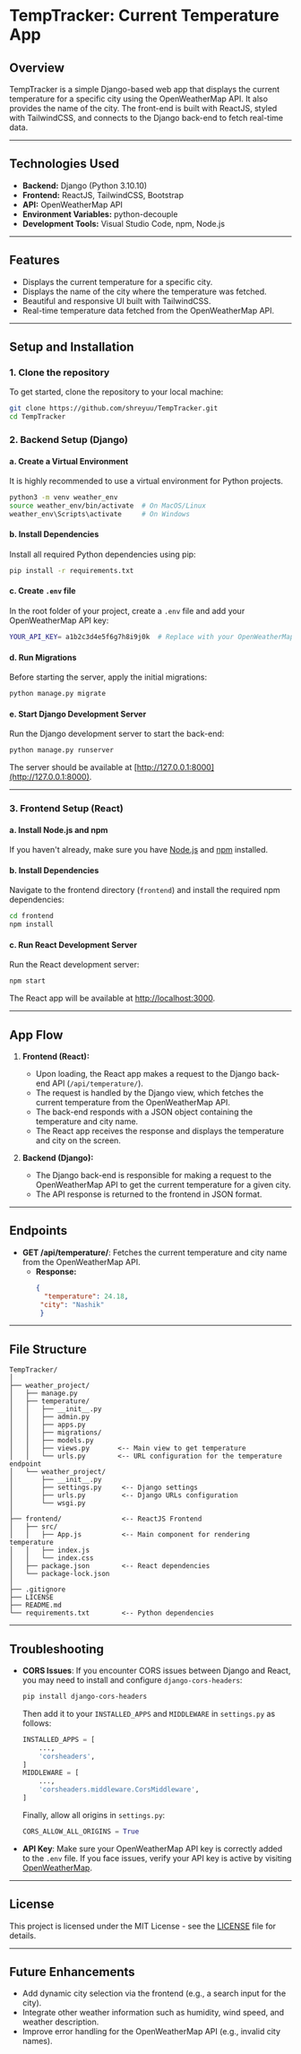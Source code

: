 
# **TempTracker: Current Temperature App**

## **Overview**

TempTracker is a simple Django-based web app that displays the current temperature for a specific city using the OpenWeatherMap API. It also provides the name of the city. The front-end is built with ReactJS, styled with TailwindCSS, and connects to the Django back-end to fetch real-time data.

---

## **Technologies Used**

- **Backend:** Django (Python 3.10.10)
- **Frontend:** ReactJS, TailwindCSS, Bootstrap
- **API:** OpenWeatherMap API
- **Environment Variables:** python-decouple
- **Development Tools:** Visual Studio Code, npm, Node.js

---

## **Features**

- Displays the current temperature for a specific city.
- Displays the name of the city where the temperature was fetched.
- Beautiful and responsive UI built with TailwindCSS.
- Real-time temperature data fetched from the OpenWeatherMap API.

---

## **Setup and Installation**

### **1. Clone the repository**
To get started, clone the repository to your local machine:
```bash
git clone https://github.com/shreyuu/TempTracker.git
cd TempTracker
```

### **2. Backend Setup (Django)**

#### a. **Create a Virtual Environment**
It is highly recommended to use a virtual environment for Python projects.

```bash
python3 -m venv weather_env
source weather_env/bin/activate  # On MacOS/Linux
weather_env\Scripts\activate     # On Windows
```

#### b. **Install Dependencies**
Install all required Python dependencies using pip:

```bash
pip install -r requirements.txt
```

#### c. **Create `.env` file**
In the root folder of your project, create a `.env` file and add your OpenWeatherMap API key:

```bash
YOUR_API_KEY= a1b2c3d4e5f6g7h8i9j0k  # Replace with your OpenWeatherMap API key
```

#### d. **Run Migrations**
Before starting the server, apply the initial migrations:

```bash
python manage.py migrate
```

#### e. **Start Django Development Server**
Run the Django development server to start the back-end:

```bash
python manage.py runserver
```

The server should be available at [http://127.0.0.1:8000](http://127.0.0.1:8000).

---

### **3. Frontend Setup (React)**

#### a. **Install Node.js and npm**
If you haven't already, make sure you have [Node.js](https://nodejs.org/) and [npm](https://www.npmjs.com/) installed.

#### b. **Install Dependencies**
Navigate to the frontend directory (`frontend`) and install the required npm dependencies:

```bash
cd frontend
npm install
```

#### c. **Run React Development Server**
Run the React development server:

```bash
npm start
```

The React app will be available at [http://localhost:3000](http://localhost:3000).

---

## **App Flow**

1. **Frontend (React):**
   - Upon loading, the React app makes a request to the Django back-end API (`/api/temperature/`).
   - The request is handled by the Django view, which fetches the current temperature from the OpenWeatherMap API.
   - The back-end responds with a JSON object containing the temperature and city name.
   - The React app receives the response and displays the temperature and city on the screen.

2. **Backend (Django):**
   - The Django back-end is responsible for making a request to the OpenWeatherMap API to get the current temperature for a given city.
   - The API response is returned to the frontend in JSON format.

---

## **Endpoints**

- **GET /api/temperature/**: Fetches the current temperature and city name from the OpenWeatherMap API.
  - **Response:**
    ```json
    {
      "temperature": 24.18,
     "city": "Nashik"
     }
    ```

---

## **File Structure**

```
TempTracker/
│
├── weather_project/
│   ├── manage.py
│   ├── temperature/
│   │   ├── __init__.py
│   │   ├── admin.py
│   │   ├── apps.py
│   │   ├── migrations/
│   │   ├── models.py
│   │   ├── views.py       <-- Main view to get temperature
│   │   └── urls.py        <-- URL configuration for the temperature endpoint
│   └── weather_project/
│       ├── __init__.py
│       ├── settings.py     <-- Django settings
│       ├── urls.py         <-- Django URLs configuration
│       └── wsgi.py
│
├── frontend/               <-- ReactJS Frontend
│   ├── src/
│   │   ├── App.js          <-- Main component for rendering temperature
│   │   ├── index.js
│   │   └── index.css
│   ├── package.json        <-- React dependencies
│   └── package-lock.json
│
├── .gitignore
├── LICENSE
├── README.md
└── requirements.txt        <-- Python dependencies
```

---

## **Troubleshooting**

- **CORS Issues**: If you encounter CORS issues between Django and React, you may need to install and configure `django-cors-headers`:
  
  ```bash
  pip install django-cors-headers
  ```
  Then add it to your `INSTALLED_APPS` and `MIDDLEWARE` in `settings.py` as follows:
  ```python
  INSTALLED_APPS = [
      ...,
      'corsheaders',
  ]
  MIDDLEWARE = [
      ...,
      'corsheaders.middleware.CorsMiddleware',
  ]
  ```
  
  Finally, allow all origins in `settings.py`:
  ```python
  CORS_ALLOW_ALL_ORIGINS = True
  ```

- **API Key**: Make sure your OpenWeatherMap API key is correctly added to the `.env` file. If you face issues, verify your API key is active by visiting [OpenWeatherMap](https://openweathermap.org/).

---

## **License**
This project is licensed under the MIT License - see the [LICENSE](LICENSE) file for details.

---

## **Future Enhancements**

- Add dynamic city selection via the frontend (e.g., a search input for the city).
- Integrate other weather information such as humidity, wind speed, and weather description.
- Improve error handling for the OpenWeatherMap API (e.g., invalid city names).